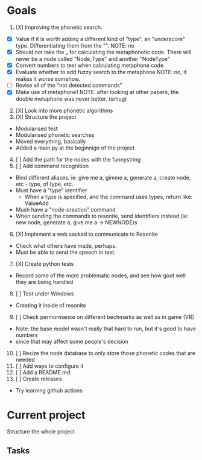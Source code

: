 # Goals
1. [X] Improving the phonetic search.
  - [X] Value if it is worth adding a different kind of "type", an "underscore" type. Differentiating them from the "<type>".
  NOTE: no
  - [X] Should not take the _ for calculating the metaphonetic code. There will never be a node called "Node_Type" and another "NodeType"
  - [X] Convert numbers to text when calculating metaphone code
  - [X] Evaluate whether to add fuzzy search to the metaphone
  NOTE: no, it makes it worse somehow.
  - [ ] Revise all of the "not detected commands"
  - [X] Make use of metaphone1
  NOTE: after looking at other papers, the double metaphone was never better. (srhug)
2. [X] Look into more phonetic algorithms
3. [X] Structure the project
  - Modularised test
  - Modularised phonetic searches
  - Moved everything, basically
  - Added a main.py at the beginnign of the project
4. [ ] Add the path for the nodes with the funnystring
5. [ ] Add command recognition
  - Bind different aliases. ie: give me a, gimme a, generate a, create node, etc - type, of type, etc.
  - Must have a "type" identifier
    - When a type is specified, and the command uses types, return like: ValueAdd<float>
  - Mush have a "node-creation" command
  - When sending the commands to resonite, send identifiers instead (ie: new node, generate a, give me a -> NEWNODE)s
6. [X] Implement a web socked to communicate to Resonite
  - Check what others have made, perhaps.
  - Must be able to send the speech in text.
7. [X] Create python tests
  - Record some of the more problematic nodes, and see how goot well they are being handled
8. [ ] Test under Windows
  - Creating it inside of resonite
9. [ ] Check permormance on different bechmarks as well as in game (VR)
  - Note: the base model wasn't really that hard to run, but it's good to have numbers
  - since that may affect some people's decision
10. [ ] Resize the node database to only store those phonetic codes that are needed
11. [ ] Add ways to configure it
12. [ ] Add a README.md
13. [ ] Create releases
  - Try learning github actions



# Current project
Structure the whole project

## Tasks
